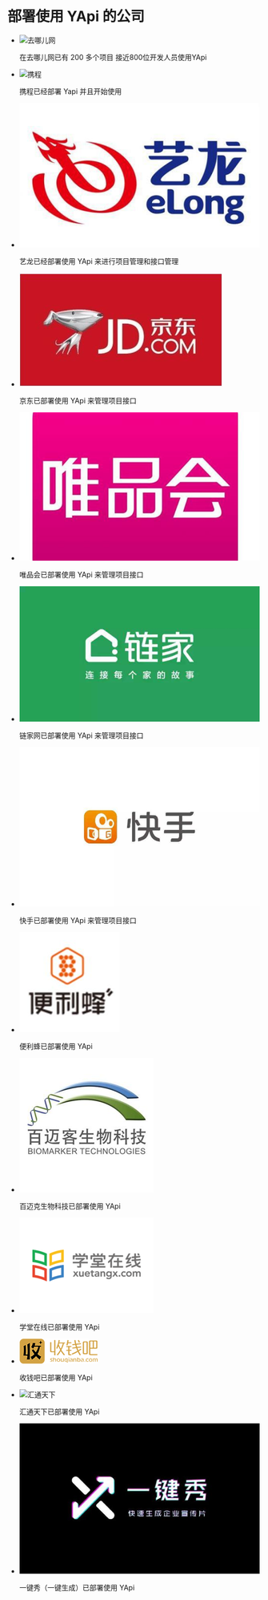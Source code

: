 <script>
    window.onload = function(){
        var aList = $('.ydoc-nav').find('a');
        $(aList[aList.length-1]).css('display','none');
    }
</script>

# 部署使用 YApi 的公司


* ![去哪儿网](http://source.qunarzz.com/common/hf/logo.png)

    在去哪儿网已有 200 多个项目 接近800位开发人员使用YApi

* ![携程](http://www.doyoe.com/pimg/ctrip.png)

    携程已经部署 Yapi 并且开始使用

* ![艺龙](./images/elong.jpeg)

    艺龙已经部署使用 YApi 来进行项目管理和接口管理

* ![京东](./images/jd.jpeg)

    京东已部署使用 YApi 来管理项目接口

* ![唯品会](./images/vip.jpeg)

    唯品会已部署使用 YApi 来管理项目接口

* ![链家网](./images/lianjia.jpeg)

    链家网已部署使用 YApi 来管理项目接口

* ![快手](./images/kuaishou.jpeg)

    快手已部署使用 YApi 来管理项目接口

* ![便利蜂](./images/bianlif.jpeg)

    便利蜂已部署使用 YApi

* ![百迈克生物科技](./images/dbbmklogo.jpg)

    百迈克生物科技已部署使用 YApi

* ![学堂在线](./images/xuetangx.jpg)

    学堂在线已部署使用 YApi
* ![收钱吧](./images/shouqian.png)

    收钱吧已部署使用 YApi
* ![汇通天下](http://www.g7.com.cn/static/image/logo.png)

    汇通天下已部署使用 YApi
* ![一键秀](./images/show.jpeg)

    一键秀（一键生成）已部署使用 YApi      
